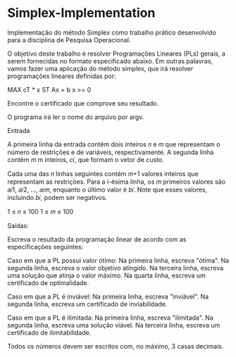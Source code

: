 # Simplex-Implementation
Implementação do método Simplex como trabalho prático desenvolvido para a disciplina de Pesquisa Operacional.

O objetivo deste trabalho é resolver Programações Lineares (PLs) gerais, a serem fornecidas no formato especificado abaixo. 
Em outras palavras, vamos fazer uma aplicação do método simplex, que irá resolver programações lineares definidas por:

MAX cT * x
ST Ax = b
x >= 0

Encontre o certificado que comprove seu resultado.

O programa irá ler o nome do arquivo por argv.

Entrada

A primeira linha da entrada contém dois inteiros 𝑛 e 𝑚 que representam o número de restrições e de variáveis, respectivamente.
A segunda linha contém 𝑚 m inteiros, 𝑐𝑖, que formam o vetor de custo.

Cada uma das 𝑛 linhas seguintes contém 𝑚+1 valores inteiros que representam as restrições. Para a i-ésima linha, os 𝑚 primeiros valores são 𝑎𝑖1, 𝑎𝑖2, …, 𝑎𝑖𝑚, enquanto o último valor é 𝑏𝑖. 
Note que esses valores, incluindo 𝑏𝑖, podem ser negativos.

1 ≤ 𝑛 ≤ 100
1 ≤ 𝑚 ≤ 100

Saídas:

Escreva o resultado da programação linear de acordo com as especificações seguintes:

Caso em que a PL possui valor ótimo:
  Na primeira linha, escreva "ótima".
  Na segunda linha, escreva o valor objetivo atingido.
  Na terceira linha, escreva uma solução que atinja o valor máximo.
  Na quarta linha, escreva um certificado de optimalidade.
  
Caso em que a PL é inviável:
  Na primeira linha, escreva "inviável".
  Na segunda linha, escreva um certificado de inviabilidade.
  
Caso em que a PL é ilimitada:
  Na primeira linha, escreva "ilimitada".
  Na segunda linha, escreva uma solução viável.
  Na terceira linha, escreva um certificado de ilimitabilidade.
  
Todos os números devem ser escritos com, no máximo, 3 casas decimais.
